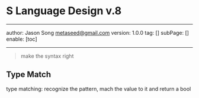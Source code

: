  # S Language Design v.8
---
author: Jason Song <metaseed@gmail.com>
version: 1.0.0
tag: []
subPage: []
enable: [toc]

---

> make the syntax right

## Type Match
type matching: recognize the pattern, mach the value to it and return a bool

```S

```
